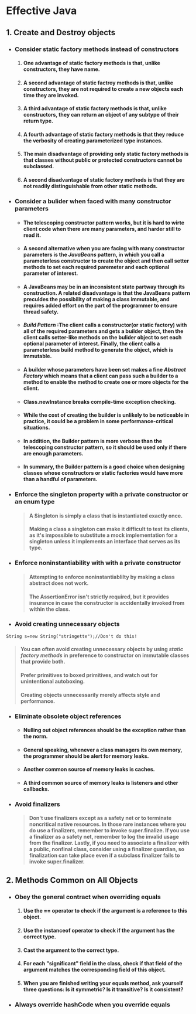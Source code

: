 # Effective Java

## 1. Create and Destroy objects
* ### Consider static factory methods instead of constructors
  1. #### One advantage of static factory methods is that, unlike constructors, they have name.
  2. #### A second advantage of static factroy methods is that, unlike constructors, they are not required to create a new objects each time they are invoked.
  3. #### A third advantage of static factory methods is that, unlike constructors, they can return an object of any subtype of their return type.
  4. #### A fourth advantage of static factory methods is that they reduce the verbosity of creating parameterized type instances.
  5. #### The main disadvantage of providing only static factory methods is that classes without public or protected constructors cannot be subclassed.
  6. #### A second disadvantage of static factory methods is that they are not readily distinguishable from other static methods.
  
* ### Consider a bulider when faced with many constructor parameters
  * #### The telescoping constructor pattern works, but it is hard to wirte client code when there are many parameters, and harder still to read it.
  * #### A second alternative when you are facing with many constructor parameters is the *JavaBeans* pattern, in which you call a parameterless constructor to create the object and then call setter methods to set each required paremeter and each optional parameter of interest.
  * #### A JavaBeans may be in an inconsistent state partway through its construction. A related disadvantage is that the JavaBeans pattern preculdes the possibility of making a class immutable, and requires added effort on the part of the programmer to ensure thread safety.
  * #### *Build Pattern* :The client calls a constructor(or static factory) with all of the required parameters and gets a builder object, then the client calls setter-like methods on the bulider object to set each optional parameter of interest. Finally, the client calls a parameterless build method to generate the object, which is immutable.  
  * #### A builder whose parameters have been set makes a fine *Abstract Factory* which means that a client can pass such a builder to a method to enable the method to create one or more objects for the client.
  * #### Class.newInstance breaks compile-time exception checking.
  * #### While the cost of creating the builder is unlikely to be noticeable in practice, it could be a problem in some performance-critical situations.
  * #### In addition, the Builder pattern is more verbose than the telescoping constructor pattern, so it should be used only if there are enough parameters.
  * #### In summary, the Builder pattern is a good choice when designing classes whose constructors or static factories would have more than a handful of parameters.
  
* ### Enforce the singleton property with a private constructor or an enum type
  > #### A Singleton is simply a class that is instantiated exactly once.
  > #### Making a class a singleton can make it difficult to test its clients, as it's impossible to substitute a mock implementation for a singleton unless it implements an interface that serves as its type.
  
* ### Enforce noninstantiability with with a private constructor
  > #### Attempting to enforce noninstantiablilty by making a class abstract does not work.
  > #### The AssertionError isn't strictly required, but it provides insurance in case the constructor is accidentally invoked from within the class.
  
* ### Avoid creating unnecessary objects

```
String s=new String("stringette");//Don't do this!
```

  > #### You can often avoid creating unnecessary objects by using *static factory methods* in preference to constructor on immutable classes that provide both.
  > #### Prefer primitives to boxed primitives, and watch out for unintentional autoboxing.
  > #### Creating objects unnecessarily merely affects style and performance.
  
* ### Eliminate obsolete object references
  * #### Nulling out object references should be the exception rather than the norm.
  * #### General speaking, whenever a class managers its own memory, the programmer should be alert for memory leaks.
  * #### Another common source of memory leaks is caches.
  * #### A third common source of memory leaks is listeners and other callbacks.
  
* ### Avoid finalizers
  > #### Don't use finalizers except as a safety net or to terminate noncritical native resources. In those rare instances where you do use a finalizers, remember to invoke super.finalize. If you use a finalizer as a safety net, remember to log the invalid usage from the finalizer. Lastly, if you need to associate a finalizer with a public, nonfinal class, consider using a finalizer guardian, so finalization can take place even if a subclass finalizer fails to invoke super.finalizer.
  
## 2. Methods Common on All Objects

* ### Obey the general contract when overriding equals
  1. #### Use the == operator to check if the argument is a reference to this object.
  2. #### Use the instanceof operator to check if the argument has the correct type.
  3. #### Cast the argument to the correct type.
  4. #### For each "significant" field in the class, check if that field of the argument matches the corresponding field of this object.
  5. #### When you are finished writing your equals method, ask yourself three questions: Is it symmetric? Is it transitive? Is it consistent?
  
* ### Always override hashCode when you override equals
  